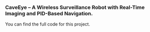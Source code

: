 ### CaveEye – A Wireless Surveillance Robot with Real-Time Imaging and PID-Based Navigation.
You can find the full code for this project.
